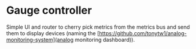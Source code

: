 # Gauge controller

Simple UI and router to cherry pick metrics from the metrics bus and send them to display devices (naming the [https://github.com/tonytw1/analog-monitoring-system](analog monitoring dashboard)).


